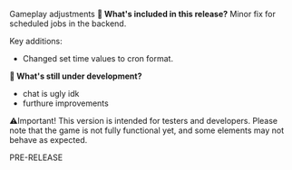 Gameplay adjustments
**🔧 What's included in this release?**
Minor fix for scheduled jobs in the backend.

Key additions: 
- Changed set time values to cron format.

**🚧 What's still under development?**
- chat is ugly idk
- furthure improvements

⚠️Important! This version is intended for testers and developers. Please note that the game is not fully functional yet, and some elements may not behave as expected.

PRE-RELEASE
